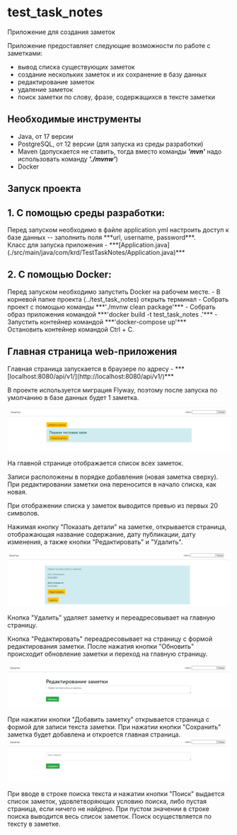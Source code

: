 # test_task_notes
Приложение для создания заметок


Приложение предоставляет следующие возможности по работе с заметками:
- вывод списка существующих заметок
- создание нескольких заметок и их сохранение в базу данных
- редактирование заметок
- удаление заметок
- поиск заметки по слову, фразе, содержащихся в тексте заметки


<h2>Необходимые инструменты</h2>

- Java, от 17 версии<br>
- PostgreSQL, от 12 версии (для запуска из среды разработки)<br> 
- Maven (допускается не ставить, тогда вместо команды ***'mvn'*** надо использовать команду ***'./mvnw'***)<br>
- Docker


<h2>Запуск проекта</h2>
<h2>1. С помощью среды разработки:</h2>
Перед запуском необходимо в файле application.yml настроить доступ к базе данных -- заполнить поля
***url, username, password***.<br>
Класс для запуска приложения -
***[Application.java](./src/main/java/com/krd/TestTaskNotes/Application.java)***

<h2>2. С помощью Docker:</h2>
Перед запуском необходимо запустить Docker на рабочем месте.
- В корневой папке проекта (../test_task_notes) открыть терминал 
- Собрать проект с помощью команды ***'./mvnw clean package'***
- Собрать образ приложения командой ***'docker build -t test_task_notes .'***
- Запустить контейнер командой ***'docker-compose up'***<br>
Остановить контейнер командой Ctrl + C.

<h2>Главная страница web-приложения</h2>
Главная страница запускается в браузере по
адресу - ***[localhost:8080/api/v1/](http://localhost:8080/api/v1/)***<br>

В проекте используется миграция Flyway, поэтому
после запуска по умолчанию в базе данных будет 1 заметка.

![Главная страница](./img/MainPage.png)

На главной странице отображается
список всех заметок.<br>

Записи расположены в порядке добавления (новая заметка сверху). При редактировании заметки 
она переносится в начало списка, как новая.<br>

При отображении списка у заметок выводится превью из первых 20 символов.<br>

Нажимая кнопку "Показать детали" на заметке,
открывается страница, отображающая название содержание, 
дату публикации, дату изменения,
а также кнопки
"Редактировать" и "Удалить".

![Содержание новости](./img/NoteDetails.png)

Кнопка "Удалить" удаляет заметку и
переадресовывает на главную страницу.

Кнопка "Редактировать" переадресовывает
на страницу с формой редактирования заметки.
После нажатия кнопки "Обновить" происходит обновление
заметки и переход на главную страницу.

![Редактирование](./img/Update.png)

При нажатии кнопки "Добавить заметку" открывается
страница с формой для записи текста заметки.
При нажатии кнопки "Сохранить" заметка будет добавлена
и откроется главная страница. 
![Добавление новости](./img/AddNote.png)

При вводе в строке поиска текста и нажатии кнопки
"Поиск" выдается список заметок, удовлетворяющих условию поиска,
либо пустая страница, если ничего не найдено.
При пустом значении в строке поиска выводится весь список заметок.
Поиск осуществляется по тексту в заметке.

